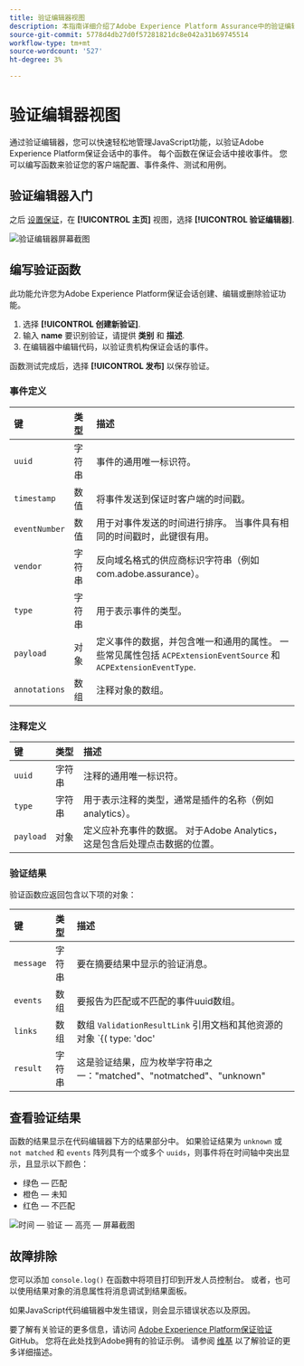 ```yaml
---
title: 验证编辑器视图
description: 本指南详细介绍了Adobe Experience Platform Assurance中的验证编辑器视图。
source-git-commit: 5778d4db27d0f57281821dc8e042a31b69745514
workflow-type: tm+mt
source-wordcount: '527'
ht-degree: 3%

---
```



# 验证编辑器视图

通过验证编辑器，您可以快速轻松地管理JavaScript功能，以验证Adobe Experience Platform保证会话中的事件。 每个函数在保证会话中接收事件。 您可以编写函数来验证您的客户端配置、事件条件、测试和用例。

## 验证编辑器入门

之后 [设置保证](../tutorials/implement-assurance.md)，在 **[!UICONTROL 主页]** 视图，选择 **[!UICONTROL 验证编辑器]**.

![验证编辑器屏幕截图](https://user-images.githubusercontent.com/6597105/198680074-f548a646-6f2f-4a65-82fd-0f1687d869bf.png)

## 编写验证函数

此功能允许您为Adobe Experience Platform保证会话创建、编辑或删除验证功能。

1. 选择 **[!UICONTROL 创建新验证]**.
2. 输入 **name** 要识别验证，请提供 **类别** 和 **描述**.
3. 在编辑器中编辑代码，以验证贵机构保证会话的事件。

函数测试完成后，选择 **[!UICONTROL 发布]** 以保存验证。

### 事件定义

| 键 | 类型 | 描述 |
| :--- | :--- | :--- |
| `uuid` | 字符串 | 事件的通用唯一标识符。 |
| `timestamp` | 数值 | 将事件发送到保证时客户端的时间戳。 |
| `eventNumber` | 数值 | 用于对事件发送的时间进行排序。 当事件具有相同的时间戳时，此键很有用。 |
| `vendor` | 字符串 | 反向域名格式的供应商标识字符串（例如com.adobe.assurance）。 |
| `type` | 字符串 | 用于表示事件的类型。 |
| `payload` | 对象 | 定义事件的数据，并包含唯一和通用的属性。 一些常见属性包括 `ACPExtensionEventSource` 和 `ACPExtensionEventType`. |
| `annotations` | 数组 | 注释对象的数组。 |

### 注释定义

| 键 | 类型 | 描述 |
| :--- | :--- | :--- |
| `uuid` | 字符串 | 注释的通用唯一标识符。 |
| `type` | 字符串 | 用于表示注释的类型，通常是插件的名称（例如analytics）。 |
| `payload` | 对象 | 定义应补充事件的数据。 对于Adobe Analytics，这是包含后处理点击数据的位置。 |

### 验证结果

验证函数应返回包含以下项的对象：

| 键 | 类型 | 描述 |
| :--- | :--- | :--- |
| `message` | 字符串 | 要在摘要结果中显示的验证消息。 |
| `events` | 数组 | 要报告为匹配或不匹配的事件uuid数组。 |
| `links` | 数组 | 数组 `ValidationResultLink` 引用文档和其他资源的对象 `{( type: 'doc'|'product', url: String )}` |
| `result` | 字符串 | 这是验证结果，应为枚举字符串之一：&quot;matched&quot;、&quot;notmatched&quot;、&quot;unknown&quot; |

## 查看验证结果

函数的结果显示在代码编辑器下方的结果部分中。 如果验证结果为 `unknown` 或 `not matched` 和 `events` 阵列具有一个或多个 `uuids`，则事件将在时间轴中突出显示，且显示以下颜色：

* 绿色 — 匹配
* 橙色 — 未知
* 红色 — 不匹配

![时间 — 验证 — 高亮 — 屏幕截图](https://user-images.githubusercontent.com/6597105/198681412-93d10a5a-3212-4e85-850a-aeaf5caf0521.png)

## 故障排除

您可以添加 `console.log()` 在函数中将项目打印到开发人员控制台。 或者，也可以使用结果对象的消息属性将消息调试到结果面板。

如果JavaScript代码编辑器中发生错误，则会显示错误状态以及原因。

要了解有关验证的更多信息，请访问 [Adobe Experience Platform保证验证](https://github.com/adobe/griffon-validation-plugins) GitHub。 您将在此处找到Adobe拥有的验证示例。 请参阅 [维基](https://github.com/adobe/griffon-validation-plugins/wiki) 以了解验证的更多详细描述。
